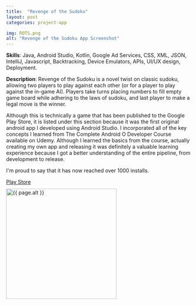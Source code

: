 ```yaml
---
title:  "Revenge of the Sudoku"
layout: post
categories: project-app

img: ROTS.png
alt: "Revenge of the Sudoku App Screenshot"
---
```


**Skills**: Java, Android Studio, Kotlin, Google Ad Services, CSS, XML, JSON, IntelliJ, Javascript, Backtracking, Device Emulators, APIs, UI/UX design, Deployment.


**Description**: Revenge of the Sudoku is a novel twist on classic sudoku, allowing two players to play against each other (or for a player to play against the in-game AI). Players take turns placing numbers to fill empty game board while adhering to the laws of sudoku, and last player to make a legal move is the winner. 

Although this is technically a game that has been published to the Google Play Store, it is listed under this section because it was the first original android app I developed using Android Studio. I incorporated all of the key concepts I learned from The Complete Android O Developer Course available on Udemy. Although I learned the basics from the course, actually creating my own app and releasing it was definitely a valuable learning experience because I got a better understanding of the entire pipeline, from development to release.

I'm proud to say that it has now reached over 1000 installs.

<div class="button-container" style="margin-bottom:10px;justify-content:center">
  <div class="more"><a href="https://play.google.com/store/apps/details?id=com.GBit.revengeofthesudoku&hl=en_IN">Play Store</a></div>
</div>

<div style="justify-content:center;align-items:center">
  <img src="{{ site.baseurl }}/resources/projects/{{ page.img }}" alt="{{ page.alt }}" style="width:300px;height:auto;justify-content:center">
</div>

